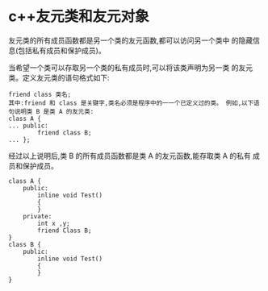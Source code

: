 # c++友元类和友元对象

友元类的所有成员函数都是另一个类的友元函数,都可以访问另一个类中 的隐藏信息\(包括私有成员和保护成员\)。

当希望一个类可以存取另一个类的私有成员时,可以将该类声明为另一类 的友元类。定义友元类的语句格式如下:

```text
friend class 类名;
其中:friend 和 class 是关键字,类名必须是程序中的⼀一个已定义过的类。 例如,以下语句说明类 B 是类 A 的友元类:
class A {
... public:
        friend class B;
... };
```

经过以上说明后,类 B 的所有成员函数都是类 A 的友元函数,能存取类 A 的私有 成员和保护成员。

```text
class A {
    public:
        inline void Test()
        {
        }
    private:
        int x ,y;
        friend Class B;
}
class B {
    public:
        inline void Test()
        {
        }
}
```

